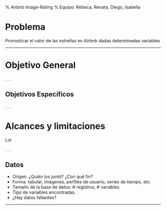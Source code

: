 % Airbnb Image-Rating
% Equipo: Rebeca, Renata, Diego, Isabella

# Problema

Pronosticar el valor de las estrellas en Airbnb dadas determinadas variables

----


# Objetivo General

. . .

## Objetivos Específicos

. . .

# Alcances y limitaciones
Lol

. . .

## Datos

- Origen. ¿Quién los juntó? ¿Con qué fin?
- Forma: tabular, imágenes, perfiles de usuario, series de tiempo, etc.
- Tamaño de la base de datos: # registros, # variables.
- Tipo de variables encontradas.
- ¿Hay datos faltantes?

----
